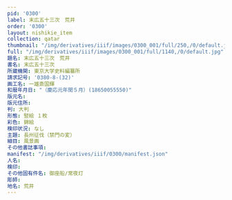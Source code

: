 ```yaml
---
pid: '0300'
label: 末広五十三次　荒井
order: '0300'
layout: nishikie_item
collection: qatar
thumbnail: "/img/derivatives/iiif/images/0300_001/full/250,/0/default.jpg"
full: "/img/derivatives/iiif/images/0300_001/full/1140,/0/default.jpg"
題名: 末広五十三次　荒井
書名: 末広五十三次
所蔵機関: 東京大学史料編纂所
請求記号: '0380-8-(32)'
画工名: 一雄斎国輝
和暦年月日: "（慶応元年閏５月）(18650055550)"
版元名: 
版元住所: 
判: 大判
形態: 竪絵 １枚
彩色: 錦絵
検印状況: なし
主題: 長州征伐（禁門の変）
細目: 風景画
その他書誌事項: 
manifest: "/img/derivatives/iiif/0300/manifest.json"
人名: 
検印: 
その他固有件名: 御座船/常夜灯
彫師: 
地名: 荒井
---
```

